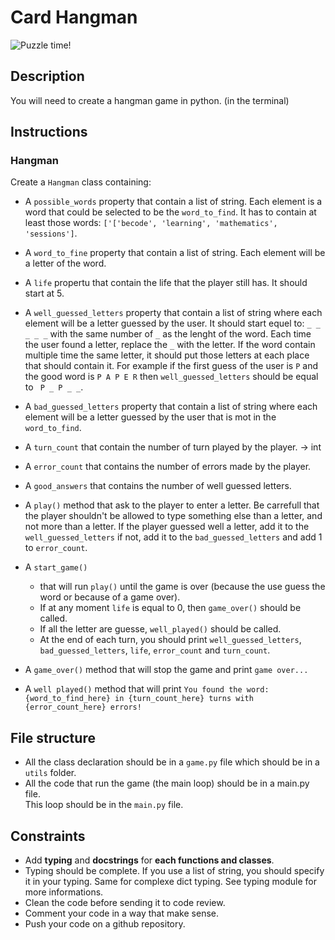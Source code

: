 # Card Hangman

![Puzzle time!](https://apps.apple.com/app/apple-store/id917932200?pt=39040802&ct=Media1GIFV2&mt=8)

## Description
You will need to create a hangman game in python. (in the terminal)

## Instructions

### Hangman
Create a `Hangman` class containing:
- A `possible_words` property that contain a list of string. Each element is a word that could be selected to be the `word_to_find`. It has to contain at least those words: `['['becode', 'learning', 'mathematics', 'sessions']`.
- A `word_to_fine` property that contain a list of string. Each element will be a letter of the word.
- A `life` propertu that contain the life that the player still has. It should start at 5.
- A `well_guessed_letters` property that contain a list of string where each element will be a letter guessed by the user. It should start equel to: `_ _ _ _ _` with the same number of `_` as the lenght of the word. Each time the user found a letter, replace the `_` with the letter. If the word contain multiple time the same letter, it should put those letters at each place that should contain it. For example if the first guess of the user is `P` and the good word is `P A P E R` then `well_guessed_letters` should be equal to ` P _ P _ _`.

- A `bad_guessed_letters` property that contain a list of string where each element will be a letter guessed by the user that is mot in the `word_to_find`.
- A `turn_count` that contain the number of turn played by the player. -> int
- A `error_count` that contains the number of errors made by the player.
- A `good_answers` that contains the number of well guessed letters. 
- A `play()` method that ask to the player to enter a letter. Be carrefull that the player shouldn't be allowed to type something else than a letter, and not more than a letter. If the player guessed well a letter, add it to the `well_guessed_letters` if not, add it to the `bad_guessed_letters` and add 1 to `error_count`.
- A `start_game()` 
    - that will run `play()` until the game is over (because the use guess the word or because of a game over). 
    - If at any moment `life` is equal to 0, then `game_over()` should be called. 
    - If all the letter are guesse, `well_played()` should be called.
    - At the end of each turn, you should print `well_guessed_letters`, `bad_guessed_letters`, `life`, `error_count` and `turn_count`.
- A `game_over()` method that will stop the game and print `game over...`
- A `well played()` method that will print `You found the word: {word_to_find_here} in {turn_count_here} turns with {error_count_here} errors!`

## File structure
- All the class declaration should be in a `game.py` file which should be in a `utils` folder. 
- All the code that run the game (the main loop) should be in a main.py file.  
This loop should be in the `main.py` file.


## Constraints
- Add **typing** and **docstrings** for **each functions and classes**.
- Typing should be complete. If you use a list of string, you should specify it in your typing. Same for complexe dict typing. See typing module for more informations.
- Clean the code before sending it to code review.
- Comment your code in a way that make sense.
- Push your code on a github repository.
